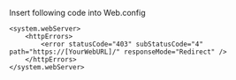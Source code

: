 Insert following code into Web.config

```
<system.webServer>
    <httpErrors>
        <error statusCode="403" subStatusCode="4" path="https://[YourWebURL]/" responseMode="Redirect" />
    </httpErrors>
</system.webServer>
```
